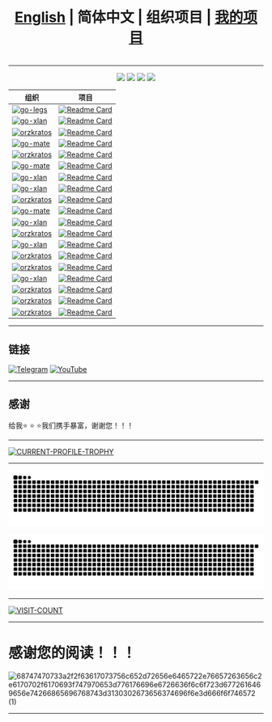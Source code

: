 <h4 align="center" style="font-size: 2.0em;"><a href="./README.md">English</a> | <strong>简体中文</strong> | <strong>组织项目</strong> | <a href="../README.zh.md">我的项目</a></h4>

---

<div align="center">

<!-- 这是一个注释，它不会在渲染时显示出来，这是项目列表的起始位置 -->

<a href="https://github.com/orgs/go-xlan/repositories"><img src="https://img.shields.io/badge/go+xlan-%23F2D330.svg?style=flat&logoColor=white" height="40"></a>
<a href="https://github.com/orgs/go-mate/repositories"><img src="https://img.shields.io/badge/go+mate-%2395C59D.svg?style=flat&logoColor=white" height="40"></a>
<a href="https://github.com/orgs/orzkratos/repositories"><img src="https://img.shields.io/badge/orzkratos-%23DC143C.svg?style=flat&logoColor=white" height="40"></a>
<a href="https://github.com/orgs/go-legs/repositories"><img src="https://img.shields.io/badge/go+legs-%2395C59D.svg?style=flat&logoColor=white" height="40"></a>

| **组织** | **项目** |
|----------|----------|
| [![go-legs](https://img.shields.io/badge/go+legs-%237D4B91.svg?style=flat&logoColor=white)](https://github.com/go-legs) | [![Readme Card](https://github-readme-stats.vercel.app/api/pin/?username=go-legs&repo=.github&theme=bear&unique=25b1e7f7-6292-4972-bd0b-af260c2cb52b)](https://github.com/go-legs/.github) |
| [![go-xlan](https://img.shields.io/badge/go+xlan-%23FF5733.svg?style=flat&logoColor=white)](https://github.com/go-xlan) | [![Readme Card](https://github-readme-stats.vercel.app/api/pin/?username=go-xlan&repo=gogitv5git&theme=highcontrast&unique=25c6675b-fc4b-4aad-9fb1-810cb3b5ce97)](https://github.com/go-xlan/gogitv5git) |
| [![orzkratos](https://img.shields.io/badge/orzkratos-%2320B2AA.svg?style=flat&logoColor=white)](https://github.com/orzkratos) | [![Readme Card](https://github-readme-stats.vercel.app/api/pin/?username=orzkratos&repo=apmkratos&theme=discord_old_blurple&unique=8360c535-73e5-40da-b4b9-347375a48f3c)](https://github.com/orzkratos/apmkratos) |
| [![go-mate](https://img.shields.io/badge/go+mate-%23F09F3B.svg?style=flat&logoColor=white)](https://github.com/go-mate) | [![Readme Card](https://github-readme-stats.vercel.app/api/pin/?username=go-mate&repo=depbump&theme=tokyonight&unique=6adf72cf-9f6d-4824-97dd-455d922308f4)](https://github.com/go-mate/depbump) |
| [![orzkratos](https://img.shields.io/badge/orzkratos-%23FF4500.svg?style=flat&logoColor=white)](https://github.com/orzkratos) | [![Readme Card](https://github-readme-stats.vercel.app/api/pin/?username=orzkratos&repo=swaggokratos&theme=react&unique=6315b58b-e171-4a5c-b728-e4b4ef876072)](https://github.com/orzkratos/swaggokratos) |
| [![go-mate](https://img.shields.io/badge/go+mate-%23F2D330.svg?style=flat&logoColor=white)](https://github.com/go-mate) | [![Readme Card](https://github-readme-stats.vercel.app/api/pin/?username=go-mate&repo=replicago&theme=nightowl&unique=cefaf7e5-29a6-4fb1-b783-119ba3308dbb)](https://github.com/go-mate/replicago) |
| [![go-xlan](https://img.shields.io/badge/go+xlan-%232E8B57.svg?style=flat&logoColor=white)](https://github.com/go-xlan) | [![Readme Card](https://github-readme-stats.vercel.app/api/pin/?username=go-xlan&repo=elasticapm&theme=outrun&unique=11516c5e-d4e5-413a-ba38-0f9e68215f07)](https://github.com/go-xlan/elasticapm) |
| [![go-xlan](https://img.shields.io/badge/go+xlan-%2395C59D.svg?style=flat&logoColor=white)](https://github.com/go-xlan) | [![Readme Card](https://github-readme-stats.vercel.app/api/pin/?username=go-xlan&repo=gogitosgcm&theme=graywhite&unique=acab4e90-3aaa-4175-9073-c37f303d5406)](https://github.com/go-xlan/gogitosgcm) |
| [![orzkratos](https://img.shields.io/badge/orzkratos-%23FF6347.svg?style=flat&logoColor=white)](https://github.com/orzkratos) | [![Readme Card](https://github-readme-stats.vercel.app/api/pin/?username=orzkratos&repo=zapzkratos&theme=kacho_ga&unique=6d51525c-adb5-456e-a6b4-fda340e16c4b)](https://github.com/orzkratos/zapzkratos) |
| [![go-mate](https://img.shields.io/badge/go+mate-%237D4B91.svg?style=flat&logoColor=white)](https://github.com/go-mate) | [![Readme Card](https://github-readme-stats.vercel.app/api/pin/?username=go-mate&repo=.github&theme=gotham&unique=5c78ee5c-93b4-4faf-ab42-9837afef7a67)](https://github.com/go-mate/.github) |
| [![go-xlan](https://img.shields.io/badge/go+xlan-%2391C4A4.svg?style=flat&logoColor=white)](https://github.com/go-xlan) | [![Readme Card](https://github-readme-stats.vercel.app/api/pin/?username=go-xlan&repo=redissuo&theme=vue&unique=1d60cb11-0949-4819-94b0-c9114466b7e9)](https://github.com/go-xlan/redissuo) |
| [![orzkratos](https://img.shields.io/badge/orzkratos-%23FF5733.svg?style=flat&logoColor=white)](https://github.com/orzkratos) | [![Readme Card](https://github-readme-stats.vercel.app/api/pin/?username=orzkratos&repo=vue3kratos&theme=chartreuse-dark&unique=abc3a9da-4f67-46d6-93bb-8eee3a3c1557)](https://github.com/orzkratos/vue3kratos) |
| [![go-xlan](https://img.shields.io/badge/go+xlan-%23ADFF2F.svg?style=flat&logoColor=white)](https://github.com/go-xlan) | [![Readme Card](https://github-readme-stats.vercel.app/api/pin/?username=go-xlan&repo=goyamlv3up&theme=vue-dark&unique=e26d0021-17c6-4c52-a9e5-a8616e35ad8b)](https://github.com/go-xlan/goyamlv3up) |
| [![orzkratos](https://img.shields.io/badge/orzkratos-%23FF4500.svg?style=flat&logoColor=white)](https://github.com/orzkratos) | [![Readme Card](https://github-readme-stats.vercel.app/api/pin/?username=orzkratos&repo=authkratos&theme=dark&unique=7c72673f-7a33-46f0-9f33-83ea288ce2aa)](https://github.com/orzkratos/authkratos) |
| [![orzkratos](https://img.shields.io/badge/orzkratos-%23DC143C.svg?style=flat&logoColor=white)](https://github.com/orzkratos) | [![Readme Card](https://github-readme-stats.vercel.app/api/pin/?username=orzkratos&repo=gormkratos&theme=omni&unique=4b0916bb-8a8c-4ab9-86f5-8cb6abe1c6fe)](https://github.com/orzkratos/gormkratos) |
| [![go-xlan](https://img.shields.io/badge/go+xlan-%2391C4A4.svg?style=flat&logoColor=white)](https://github.com/go-xlan) | [![Readme Card](https://github-readme-stats.vercel.app/api/pin/?username=go-xlan&repo=.github&theme=ayu-mirage&unique=5dd56957-560a-45bb-8e68-c69a017d4de1)](https://github.com/go-xlan/.github) |
| [![orzkratos](https://img.shields.io/badge/orzkratos-%2335A8D5.svg?style=flat&logoColor=white)](https://github.com/orzkratos) | [![Readme Card](https://github-readme-stats.vercel.app/api/pin/?username=orzkratos&repo=erkkratos&theme=radical&unique=1b02833b-6d69-48ba-a23e-2031737c6a68)](https://github.com/orzkratos/erkkratos) |
| [![orzkratos](https://img.shields.io/badge/orzkratos-%23FF6347.svg?style=flat&logoColor=white)](https://github.com/orzkratos) | [![Readme Card](https://github-readme-stats.vercel.app/api/pin/?username=orzkratos&repo=wire2kratos&theme=github_dark&unique=8181ef78-d116-45f5-bd9e-78938197736e)](https://github.com/orzkratos/wire2kratos) |
| [![orzkratos](https://img.shields.io/badge/orzkratos-%23F09F3B.svg?style=flat&logoColor=white)](https://github.com/orzkratos) | [![Readme Card](https://github-readme-stats.vercel.app/api/pin/?username=orzkratos&repo=.github&theme=blue-green&unique=b99cedeb-0a2b-4cf0-b260-7fb4ded760a0)](https://github.com/orzkratos/.github) |

<!-- 这是一个注释，它不会在渲染时显示出来，这是项目列表的终止位置 -->

</div>

---

## 链接

[![Telegram](https://img.shields.io/badge/-Telegram-f5e0dc?style=for-the-badge&logo=telegram&logoColor=27A0D9)](https://t.me/yyle88)
[![YouTube](https://img.shields.io/badge/-YouTube-f2cdcd?style=for-the-badge&logo=YouTube&logoColor=FF0000)](https://www.youtube.com/@%E6%9D%A8%E4%BA%A6%E4%B9%901990/videos)

---

## 感谢

给我⭐ ⭐ ⭐我们携手暴富，谢谢您！！！

---

[![CURRENT-PROFILE-TROPHY](https://github-profile-trophy.vercel.app/?username=yyle88)](https://github.com/yyle88)

---

![github contribution grid snake animation](https://raw.githubusercontent.com/yyle88/yyle88/snake/github-contribution-grid-snake-dark.svg#gh-dark-mode-only)

![github contribution grid snake animation](https://raw.githubusercontent.com/yyle88/yyle88/snake/github-contribution-grid-snake.svg#gh-light-mode-only)

---

[![VISIT-COUNT](https://visitcount.itsvg.in/api?id=yyle88&label=profile-views&pretty=true)](https://visitcount.itsvg.in)

---

# 感谢您的阅读！！！

![68747470733a2f2f63617073756c652d72656e6465722e76657263656c2e6170702f6170693f747970653d776176696e6726636f6c6f723d6772616469656e74266865696768743d3130302673656374696f6e3d666f6f746572 (1)](https://github.com/user-attachments/assets/e599b0c5-b812-4e11-908a-2bdec8c97c5f)

---

